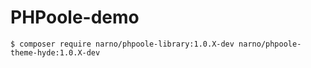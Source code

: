 # PHPoole-demo

```
$ composer require narno/phpoole-library:1.0.X-dev narno/phpoole-theme-hyde:1.0.X-dev
```
